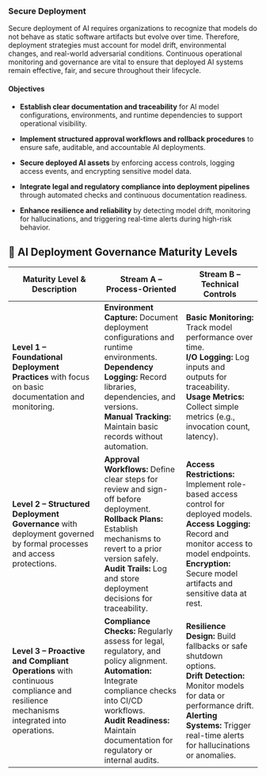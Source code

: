 ### Secure Deployment

Secure deployment of AI requires organizations to recognize that models do not behave as static software artifacts but evolve over time. Therefore, deployment strategies must account for model drift, environmental changes, and real-world adversarial conditions. Continuous operational monitoring and governance are vital to ensure that deployed AI systems remain effective, fair, and secure throughout their lifecycle.

#### Objectives


- **Establish clear documentation and traceability** for AI model configurations, environments, and runtime dependencies to support operational visibility.

- **Implement structured approval workflows and rollback procedures** to ensure safe, auditable, and accountable AI deployments.

- **Secure deployed AI assets** by enforcing access controls, logging access events, and encrypting sensitive model data.

- **Integrate legal and regulatory compliance into deployment pipelines** through automated checks and continuous documentation readiness.

- **Enhance resilience and reliability** by detecting model drift, monitoring for hallucinations, and triggering real-time alerts during high-risk behavior.



## 🚀 AI Deployment Governance Maturity Levels

| **Maturity Level & Description** | **Stream A – Process-Oriented** | **Stream B – Technical Controls** |
|----------------------------------|----------------------------------|------------------------------------|
| **Level 1 – Foundational Deployment Practices** with focus on basic documentation and monitoring. | **Environment Capture:** Document deployment configurations and runtime environments. <br> **Dependency Logging:** Record libraries, dependencies, and versions. <br> **Manual Tracking:** Maintain basic records without automation. | **Basic Monitoring:** Track model performance over time. <br> **I/O Logging:** Log inputs and outputs for traceability. <br> **Usage Metrics:** Collect simple metrics (e.g., invocation count, latency). |
| **Level 2 – Structured Deployment Governance** with deployment governed by formal processes and access protections. | **Approval Workflows:** Define clear steps for review and sign-off before deployment. <br> **Rollback Plans:** Establish mechanisms to revert to a prior version safely. <br> **Audit Trails:** Log and store deployment decisions for traceability. | **Access Restrictions:** Implement role-based access control for deployed models. <br> **Access Logging:** Record and monitor access to model endpoints. <br> **Encryption:** Secure model artifacts and sensitive data at rest. |
| **Level 3 – Proactive and Compliant Operations** with continuous compliance and resilience mechanisms  integrated into operations. | **Compliance Checks:** Regularly assess for legal, regulatory, and policy alignment. <br> **Automation:** Integrate compliance checks into CI/CD workflows. <br> **Audit Readiness:** Maintain documentation for regulatory or internal audits. | **Resilience Design:** Build fallbacks or safe shutdown options. <br> **Drift Detection:** Monitor models for data or performance drift. <br> **Alerting Systems:** Trigger real-time alerts for hallucinations or anomalies. |



